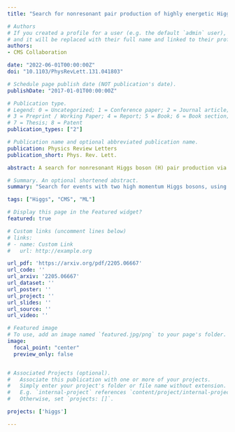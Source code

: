 ```yaml
---
title: "Search for nonresonant pair production of highly energetic Higgs bosons decaying to bottom quarks"

# Authors
# If you created a profile for a user (e.g. the default `admin` user), write the username (folder name) here
# and it will be replaced with their full name and linked to their profile.
authors:
- CMS Collaboration

date: "2022-06-01T00:00:00Z"
doi: "10.1103/PhysRevLett.131.041803"

# Schedule page publish date (NOT publication's date).
publishDate: "2017-01-01T00:00:00Z"

# Publication type.
# Legend: 0 = Uncategorized; 1 = Conference paper; 2 = Journal article;
# 3 = Preprint / Working Paper; 4 = Report; 5 = Book; 6 = Book section;
# 7 = Thesis; 8 = Patent
publication_types: ["2"]

# Publication name and optional abbreviated publication name.
publication: Physics Review Letters
publication_short: Phys. Rev. Lett.

abstract: A search for nonresonant Higgs boson (H) pair production via gluon and vector boson (V) fusion is performed in the four-bottom-quark final state, using proton-proton collision data at 13 TeV corresponding to 138 fb−1 collected by the CMS experiment at the LHC. The analysis targets Lorentz-boosted H pairs identified using a graph neural network. It constrains the strengths relative to the standard model of the H self-coupling and the quartic VVHH couplings, κ2V, excluding κ2V = 0 for the first time, with a significance of 6.3 standard deviations when other H couplings are fixed to their standard model values.

# Summary. An optional shortened abstract.
summary: "Search for events with two high momentum Higgs bosons, using graph neural networks to find Higgs jets. We set the strongest constraints to date on di-Higgs production and the two-vector-boson coupling."

tags: ["Higgs", "CMS", "ML"]

# Display this page in the Featured widget?
featured: true

# Custom links (uncomment lines below)
# links:
# - name: Custom Link
#   url: http://example.org

url_pdf: 'https://arxiv.org/pdf/2205.06667'
url_code: ''
url_arxiv: '2205.06667'
url_dataset: ''
url_poster: ''
url_project: ''
url_slides: ''
url_source: ''
url_video: ''

# Featured image
# To use, add an image named `featured.jpg/png` to your page's folder.
image:
  focal_point: "center"
  preview_only: false


# Associated Projects (optional).
#   Associate this publication with one or more of your projects.
#   Simply enter your project's folder or file name without extension.
#   E.g. `internal-project` references `content/project/internal-project/index.md`.
#   Otherwise, set `projects: []`.

projects: ['higgs']

---
```

